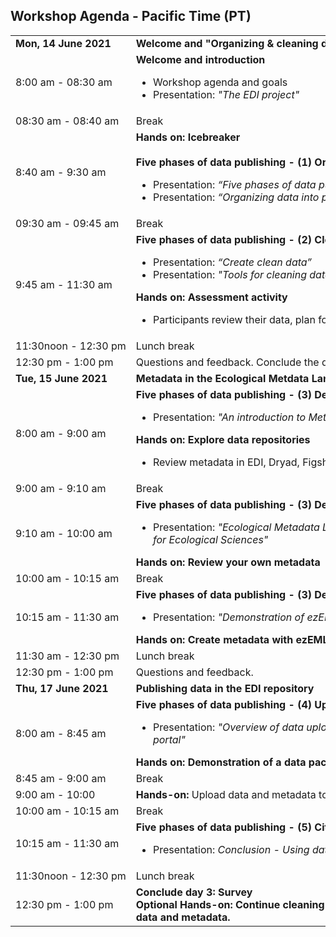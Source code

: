 ## Workshop Agenda - Pacific Time (PT)

<table>
  <tr>
    <td nowrap><strong>Mon, 14 June 2021</strong></td>
       <td><strong>Welcome and "Organizing & cleaning data for publishing"</strong></td>
</tr><tr>
  <td nowrap>8:00 am - 08:30 am</td>
    <td><strong>Welcome and introduction </strong> <br><ul>
      <li>Workshop agenda and goals</li>
      <li>Presentation: <i>"The EDI project"</i></li></ul>
      </td>
</tr><tr>
    <td nowrap>08:30 am - 08:40 am</td><td>Break</td>
</tr>
    <tr>
    <font size="-1"><td nowrap>8:40 am - 9:30 am</td>
           <td nowrap><strong>Hands on: Icebreaker</strong><br><br>
       <strong>Five phases of data publishing - (1) Organize</strong><br><ul>
         <li>Presentation: <i>“Five phases of data publishing”</i></li>
         <li>Presentation: <i>“Organizing data into publishable units”</i></li></ul>
   </td></font>
</tr><tr>
    <td nowrap>09:30 am - 09:45 am</td><td>Break</td>
</tr>
  <tr>
    <td nowrap>9:45 am - 11:30 am</td>
<td nowrap><strong>Five phases of data publishing - (2) Clean</strong><br><ul>
         <li>Presentation: <i>“Create clean data”</i></li>
         <li>Presentation: <i>"Tools for cleaning data: R, OpenRefine, Excel"</i></li></ul>
       <strong>Hands on: Assessment activity</strong><br><ul>
      <li>Participants review their data, plan for how to and work on cleaning their data</li></ul>
      </td>
</tr>    
</tr><tr>
    <td nowrap>11:30noon - 12:30 pm</td><td>Lunch break</td>
</tr>
<tr>
    <td nowrap>12:30 pm - 1:00 pm</td>
        <td nowrap>Questions and feedback. Conclude the day.</td>
</tr>    
<tr>
    <td nowrap><strong>Tue, 15 June 2021</strong></td><td><strong>Metadata in the Ecological Metdata Language (EML)</strong></td>
</tr><tr>
    <td nowrap>8:00 am - 9:00 am</td>
   <td><strong>Five phases of data publishing - (3) Describe</strong><br><ul>
     <li>Presentation: <i>"An introduction to Metadata and Data Repositories"</i></li></ul>
      <strong>Hands on: Explore data repositories</strong>
     <ul><li> Review metadata in EDI, Dryad, Figshare, Zenodo</li></ul>
  </td>
      <tr>
    <td nowrap>9:00 am - 9:10 am</td><td>Break</td></tr>
    <td nowrap>9:10 am - 10:00 am</td>
  <td><strong>Five phases of data publishing - (3) Describe continued</strong><br><ul>
      <li>Presentation: <i>"Ecological Metadata Language (EML): A Metadata Standard for Ecological Sciences"</i></li></ul>
      <strong>Hands on: Review your own metadata</strong>
  </td>
      <tr>
    <td nowrap>10:00 am - 10:15 am</td><td>Break</td></tr>
  <tr>
    <td nowrap>10:15 am - 11:30 am</td>  
   <td><strong>Five phases of data publishing - (3) Describe continued</strong><br><ul>
      <li>Presentation: <i>"Demonstration of ezEML - a tool to create EML"</i></li></ul>
      <strong>Hands on: Create metadata with ezEML</strong></td>
</tr><tr>
    <td nowrap>11:30 am - 12:30 pm</td><td>Lunch break</td>
</tr><tr>
    <td nowrap>12:30 pm - 1:00 pm</td>
    <td nowrap>Questions and feedback. 
</tr><tr>
 <td><strong>Thu, 17 June 2021</strong></td><td><strong> Publishing data in the EDI repository</strong></td>
</tr><tr>
    <td nowrap>8:00 am - 8:45 am</td>
    <td><strong>Five phases of data publishing - (4) Upload</strong><br><ul>
    <li>Presentation: <i>"Overview of data upload and publishing in the EDI data portal"</i></li></ul>
      <strong>Hands on: Demonstration of a data package upload</strong></td>
</tr><tr>
    <td nowrap>8:45 am - 9:00 am</td><td>Break</td>
</tr><tr>
    <td nowrap>9:00 am - 10:00</td>
    <td><strong>Hands-on:</strong> Upload data and metadata to the EDI Data Repository.</td>
<tr>
    <td nowrap>10:00 am - 10:15 am</td><td>Break</td>
</tr>
<tr>
    <td nowrap>10:15 am - 11:30 am</td>  
   <td><strong>Five phases of data publishing - (5) Cite</strong><br><ul>
      <li>Presentation: <i>Conclusion - Using data packages in the EDI repository</i></li></ul>
</tr>
 <tr>
    <td nowrap>11:30noon - 12:30 pm</td><td>Lunch break</td>
</tr>
<tr>
    <td nowrap>12:30 pm - 1:00 pm</td><td>
        <strong>Conclude day 3: Survey</strong><br>
       <strong>Optional Hands-on: Continue cleaning data, creating metadata, uploading data and metadata.</strong>
     </td>
 </tr>
</table>
